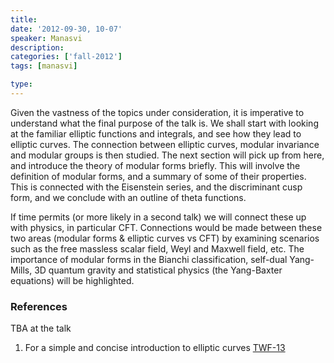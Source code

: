 ```yaml
---
title: 
date: '2012-09-30, 10-07'
speaker: Manasvi 
description: 
categories: ['fall-2012']
tags: [manasvi]

type:
---
```


Given the vastness of the topics under consideration, it is imperative to understand what the final purpose of the talk is. We shall start with looking at the familiar elliptic functions and integrals, and see how they lead to elliptic curves. The connection between elliptic curves, modular invariance and modular groups is then studied. The next section will pick up from here, and introduce the theory of modular forms briefly. This will involve the definition of modular forms, and a summary of some of their properties. This is connected with the Eisenstein series, and the discriminant cusp form, and we conclude with an outline of theta functions.

If time permits (or more likely in a second talk) we will connect these up with physics, in particular CFT. Connections would be made between these two areas (modular forms & elliptic curves vs CFT) by examining scenarios such as the free massless scalar field, Weyl and Maxwell field, etc. The importance of modular forms in the Bianchi classification, self-dual Yang-Mills, 3D quantum gravity and statistical physics (the Yang-Baxter equations) will be highlighted.

### References 
TBA at the talk

1. For a simple and concise introduction to elliptic curves [TWF-13](http://math.ucr.edu/home/baez/week13.html)
